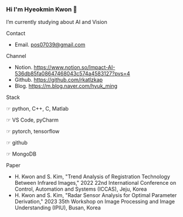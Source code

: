 ### Hi I'm Hyeokmin Kwon 👋



 I’m currently studying about AI and Vision

      
 Contact 
 - Email. pos07039@gmail.com
  
 Channel
 - Notion. https://www.notion.so/Impact-AI-536db85fa08647468043c574a4583127?pvs=4
 - Github. https://github.com/rkatlzkap
 - Blog. https://m.blog.naver.com/hyuk_ming

Stack

☞  python, C++, C, Matlab

☞  VS Code, pyCharm

☞  pytorch, tensorflow

☞  github

☞  MongoDB

Paper
 - H. Kwon and S. Kim, "Trend Analysis of Registration Technology Between Infrared Images," 2022 22nd International Conference on Control, Automation and Systems (ICCAS), Jeju, Korea
 - H. Kwon and S. Kim, "Radar Sensor Analysis for Optimal Parameter Derivation," 2023 35th Workshop on Image Processing and Image
Understanding (IPIU), Busan, Korea
